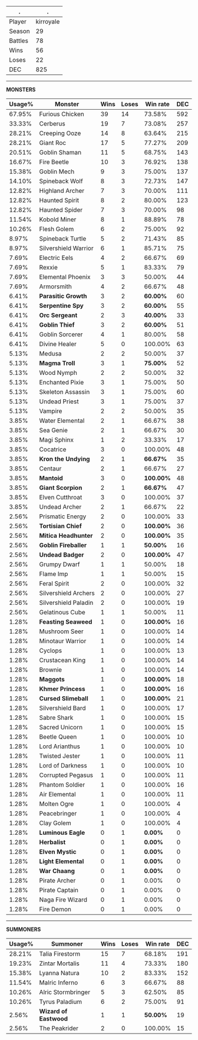 .|.
|-|-
Player|kirroyale
Season|29
Battles|78
Wins|56
Loses|22
DEC|825

---
**MONSTERS**

Usage%|Monster|Wins|Loses|Win rate|DEC|
-|-|-|-|-|-|
67.95%|Furious Chicken|39|14|73.58%|592|
33.33%|Cerberus|19|7|73.08%|257|
28.21%|Creeping Ooze|14|8|63.64%|215|
28.21%|Giant Roc|17|5|77.27%|209|
20.51%|Goblin Shaman|11|5|68.75%|143|
16.67%|Fire Beetle|10|3|76.92%|138|
15.38%|Goblin Mech|9|3|75.00%|137|
14.10%|Spineback Wolf|8|3|72.73%|147|
12.82%|Highland Archer|7|3|70.00%|111|
12.82%|Haunted Spirit|8|2|80.00%|123|
12.82%|Haunted Spider|7|3|70.00%|98|
11.54%|Kobold Miner|8|1|88.89%|78|
10.26%|Flesh Golem|6|2|75.00%|92|
8.97%|Spineback Turtle|5|2|71.43%|85|
8.97%|Silvershield Warrior|6|1|85.71%|75|
7.69%|Electric Eels|4|2|66.67%|69|
7.69%|Rexxie|5|1|83.33%|79|
7.69%|Elemental Phoenix|3|3|50.00%|44|
7.69%|Armorsmith|4|2|66.67%|48|
6.41%|**Parasitic Growth**|3|2|**60.00%**|60|
6.41%|**Serpentine Spy**|3|2|**60.00%**|55|
6.41%|**Orc Sergeant**|2|3|**40.00%**|33|
6.41%|**Goblin Thief**|3|2|**60.00%**|51|
6.41%|Goblin Sorcerer|4|1|80.00%|58|
6.41%|Divine Healer|5|0|100.00%|63|
5.13%|Medusa|2|2|50.00%|37|
5.13%|**Magma Troll**|3|1|**75.00%**|52|
5.13%|Wood Nymph|2|2|50.00%|32|
5.13%|Enchanted Pixie|3|1|75.00%|50|
5.13%|Skeleton Assassin|3|1|75.00%|60|
5.13%|Undead Priest|3|1|75.00%|37|
5.13%|Vampire|2|2|50.00%|35|
3.85%|Water Elemental|2|1|66.67%|38|
3.85%|Sea Genie|2|1|66.67%|30|
3.85%|Magi Sphinx|1|2|33.33%|17|
3.85%|Cocatrice|3|0|100.00%|48|
3.85%|**Kron the Undying**|2|1|**66.67%**|35|
3.85%|Centaur|2|1|66.67%|27|
3.85%|**Mantoid**|3|0|**100.00%**|48|
3.85%|**Giant Scorpion**|2|1|**66.67%**|47|
3.85%|Elven Cutthroat|3|0|100.00%|37|
3.85%|Undead Archer|2|1|66.67%|22|
2.56%|Prismatic Energy|2|0|100.00%|33|
2.56%|**Tortisian Chief**|2|0|**100.00%**|36|
2.56%|**Mitica Headhunter**|2|0|**100.00%**|35|
2.56%|**Goblin Fireballer**|1|1|**50.00%**|16|
2.56%|**Undead Badger**|2|0|**100.00%**|47|
2.56%|Grumpy Dwarf|1|1|50.00%|18|
2.56%|Flame Imp|1|1|50.00%|15|
2.56%|Feral Spirit|2|0|100.00%|32|
2.56%|Silvershield Archers|2|0|100.00%|27|
2.56%|Silvershield Paladin|2|0|100.00%|19|
2.56%|Gelatinous Cube|1|1|50.00%|11|
1.28%|**Feasting Seaweed**|1|0|**100.00%**|16|
1.28%|Mushroom Seer|1|0|100.00%|14|
1.28%|Minotaur Warrior|1|0|100.00%|14|
1.28%|Cyclops|1|0|100.00%|13|
1.28%|Crustacean King|1|0|100.00%|14|
1.28%|Brownie|1|0|100.00%|14|
1.28%|**Maggots**|1|0|**100.00%**|18|
1.28%|**Khmer Princess**|1|0|**100.00%**|16|
1.28%|**Cursed Slimeball**|1|0|**100.00%**|21|
1.28%|Silvershield Bard|1|0|100.00%|17|
1.28%|Sabre Shark|1|0|100.00%|15|
1.28%|Sacred Unicorn|1|0|100.00%|15|
1.28%|Beetle Queen|1|0|100.00%|10|
1.28%|Lord Arianthus|1|0|100.00%|10|
1.28%|Twisted Jester|1|0|100.00%|11|
1.28%|Lord of Darkness|1|0|100.00%|10|
1.28%|Corrupted Pegasus|1|0|100.00%|11|
1.28%|Phantom Soldier|1|0|100.00%|16|
1.28%|Air Elemental|1|0|100.00%|11|
1.28%|Molten Ogre|1|0|100.00%|4|
1.28%|Peacebringer|1|0|100.00%|4|
1.28%|Clay Golem|1|0|100.00%|4|
1.28%|**Luminous Eagle**|0|1|**0.00%**|0|
1.28%|**Herbalist**|0|1|**0.00%**|0|
1.28%|**Elven Mystic**|0|1|**0.00%**|0|
1.28%|**Light Elemental**|0|1|**0.00%**|0|
1.28%|**War Chaang**|0|1|**0.00%**|0|
1.28%|Pirate Archer|0|1|0.00%|0|
1.28%|Pirate Captain|0|1|0.00%|0|
1.28%|Naga Fire Wizard|0|1|0.00%|0|
1.28%|Fire Demon|0|1|0.00%|0|

---
**SUMMONERS**

Usage%|Summoner|Wins|Loses|Win rate|DEC|
-|-|-|-|-|-|
28.21%|Talia Firestorm|15|7|68.18%|191|
19.23%|Zintar Mortalis|11|4|73.33%|180|
15.38%|Lyanna Natura|10|2|83.33%|152|
11.54%|Malric Inferno|6|3|66.67%|88|
10.26%|Alric Stormbringer|5|3|62.50%|85|
10.26%|Tyrus Paladium|6|2|75.00%|91|
2.56%|**Wizard of Eastwood**|1|1|**50.00%**|19|
2.56%|The Peakrider|2|0|100.00%|15|
